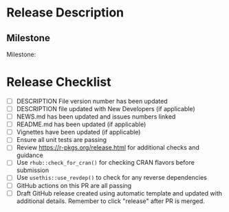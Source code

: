 # Release Description
<!--- Summarize what is being released.  -->

## Milestone
<!--- Link to the milestone for the release. ---> 
<!--- Make sure all relevant issues are included on the linked pages. --->
Milestone: 

# Release Checklist
<!--- Fill out the following Release checklist -->

- [ ] DESCRIPTION File version number has been updated
- [ ] DESCRIPTION file updated with New Developers (if applicable)
- [ ] NEWS.md has been updated and issues numbers linked
- [ ] README.md has been updated (if applicable)
- [ ] Vignettes have been updated (if applicable)
- [ ] Ensure all unit tests are passing
- [ ] Review https://r-pkgs.org/release.html for additional checks and guidance
- [ ] Use `rhub::check_for_cran()` for checking CRAN flavors before submission
- [ ] Use `usethis::use_revdep()` to check for any reverse dependencies
- [ ] GitHub actions on this PR are all passing
- [ ] Draft GitHub release created using automatic template and updated with additional details. Remember to click "release" after PR is merged.